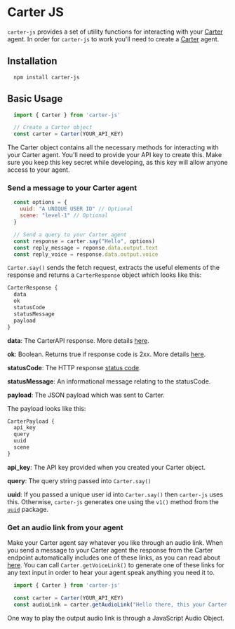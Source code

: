 # Carter JS

`carter-js` provides a set of utility functions for interacting with your [Carter](https://www.carterapi.com/) agent. In order for `carter-js` to work you'll need to create a [Carter](https://www.carterapi.com/) agent.

## Installation

```shellscript
  npm install carter-js
```

## Basic Usage

```js
  import { Carter } from 'carter-js'

  // Create a Carter object
  const carter = Carter(YOUR_API_KEY)
```

The Carter object contains all the necessary methods for interacting with your Carter agent. You'll need to provide your API key to create this. Make sure you keep this key secret while developing, as this key will allow anyone access to your agent.

### Send a message to your Carter agent

```js
  const options = {
    uuid: "A UNIQUE USER ID" // Optional
    scene: "level-1" // Optional
  }

  // Send a query to your Carter agent
  const response = carter.say("Hello", options)
  const reply_message = reponse.data.output.text
  const reply_voice = response.data.output.voice
```

`Carter.say()` sends the fetch request, extracts the useful elements of the response and returns a `CarterResponse` object which looks like this:

```js
CarterResponse {
  data
  ok
  statusCode
  statusMessage
  payload
}
```

**data**: The CarterAPI response. More details [here](https://carterapi.gitbook.io/carter-docs/api/api-response).

**ok**: Boolean. Returns true if response code is 2xx. More details [here](https://developer.mozilla.org/en-US/docs/Web/API/Response/ok).

**statusCode**: The HTTP response [status code](https://developer.mozilla.org/en-US/docs/Web/HTTP/Status).

**statusMessage**: An informational message relating to the statusCode.

**payload**: The JSON payload which was sent to Carter.

The payload looks like this:

```js
CarterPayload {
  api_key
  query
  uuid
  scene
}
```

**api_key**: The API key provided when you created your Carter object.

**query**: The query string passed into `Carter.say()`

**uuid**: If you passed a unique user id into `Carter.say()` then `carter-js` uses this. Otherwise, `carter-js` generates one using the `v1()` method from the [`uuid`](https://github.com/uuidjs/uuid#api-summary) package.

### Get an audio link from your agent

Make your Carter agent say whatever you like through an audio link. When you send a message to your Carter agent the response from the Carter endpoint automatically includes one of these links, as you can read about [here](https://carterapi.gitbook.io/carter-docs/api/voice-api). You can call `Carter.getVoiceLink()` to generate one of these links for any text input in order to hear your agent speak anything you need it to.

```js
  import { Carter } from 'carter-js'

  const carter = Carter(YOUR_API_KEY)
  const audioLink = carter.getAudioLink("Hello there, this your Carter agent speaking.")
```

One way to play the output audio link is through a JavaScript Audio Object.
